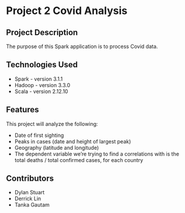 # Project 2 Covid Analysis

## Project Description

The purpose of this Spark application is to process Covid data.

## Technologies Used

* Spark - version 3.1.1
* Hadoop - version 3.3.0
* Scala - version 2.12.10

## Features

This project will analyze the following: 
* Date of first sighting
* Peaks in cases (date and height of largest peak)
* Geography (latitude and longitude)
* The dependent variable we’re trying to find a correlations with is the total deaths / total confirmed cases, for each country


## Contributors

* Dylan Stuart
* Derrick Lin
* Tanka Gautam

